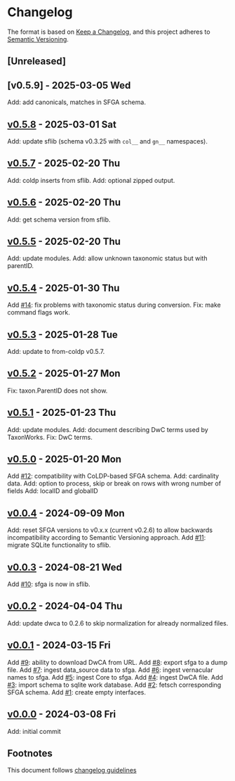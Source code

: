 # Changelog

The format is based on [Keep a Changelog](https://keepachangelog.com/en/1.0.0/),
and this project adheres to [Semantic Versioning](https://semver.org/spec/v2.0.0.html).

## [Unreleased]

## [v0.5.9] - 2025-03-05 Wed

Add: add canonicals, matches in SFGA schema.

## [v0.5.8] - 2025-03-01 Sat

Add: update sflib (schema v0.3.25 with `col__` and `gn__` namespaces).

## [v0.5.7] - 2025-02-20 Thu

Add: coldp inserts from sflib.
Add: optional zipped output.

## [v0.5.6] - 2025-02-20 Thu

Add: get schema version from sflib.

## [v0.5.5] - 2025-02-20 Thu

Add: update modules.
Add: allow unknown taxonomic status but with parentID.

## [v0.5.4] - 2025-01-30 Thu

Add [#14]: fix problems with taxonomic status during conversion.
Fix: make command flags work.

## [v0.5.3] - 2025-01-28 Tue

Add: update to from-coldp v0.5.7.

## [v0.5.2] - 2025-01-27 Mon

Fix: taxon.ParentID does not show.

## [v0.5.1] - 2025-01-23 Thu

Add: update modules.
Add: document describing DwC terms used by TaxonWorks.
Fix: DwC terms.

## [v0.5.0] - 2025-01-20 Mon

Add [#12]: compatibility with CoLDP-based SFGA schema.
Add: cardinality data.
Add: option to process, skip or break on rows with wrong number of fields
Add: localID and globalID

## [v0.0.4] - 2024-09-09 Mon

Add: reset SFGA versions to v0.x.x (current v0.2.6) to allow backwards
incompatibility according to Semantic Versioning approach.
Add [#11]: migrate SQLite functionality to sflib.

## [v0.0.3] - 2024-08-21 Wed

Add [#10]: sfga is now in sflib.

## [v0.0.2] - 2024-04-04 Thu

Add: update dwca to 0.2.6 to skip normalization for already normalized files.

## [v0.0.1] - 2024-03-15 Fri

Add [#9]: ability to download DwCA from URL.
Add [#8]: export sfga to a dump file.
Add [#7]: ingest data_source data to sfga.
Add [#6]: ingest vernacular names to sfga.
Add [#5]: ingest Core to sfga.
Add [#4]: ingest DwCA file.
Add [#3]: import schema to sqlite work database.
Add [#2]: fetsch corresponding SFGA schema.
Add [#1]: create empty interfaces.

## [v0.0.0] - 2024-03-08 Fri

Add: initial commit

## Footnotes

This document follows [changelog guidelines]

[v0.5.8]: https://github.com/sfborg/from-dwca/compare/v0.5.7...v0.5.8
[v0.5.7]: https://github.com/sfborg/from-dwca/compare/v0.5.6...v0.5.7
[v0.5.6]: https://github.com/sfborg/from-dwca/compare/v0.5.5...v0.5.6
[v0.5.5]: https://github.com/sfborg/from-dwca/compare/v0.5.4...v0.5.5
[v0.5.4]: https://github.com/sfborg/from-dwca/compare/v0.5.3...v0.5.4
[v0.5.3]: https://github.com/sfborg/from-dwca/compare/v0.5.2...v0.5.3
[v0.5.2]: https://github.com/sfborg/from-dwca/compare/v0.5.1...v0.5.2
[v0.5.1]: https://github.com/sfborg/from-dwca/compare/v0.5.0...v0.5.1
[v0.5.0]: https://github.com/sfborg/from-dwca/compare/v0.0.4...v0.5.0
[v0.0.4]: https://github.com/sfborg/from-dwca/compare/v0.0.3...v0.0.4
[v0.0.3]: https://github.com/sfborg/from-dwca/compare/v0.0.2...v0.0.3
[v0.0.2]: https://github.com/sfborg/from-dwca/compare/v0.0.1...v0.0.2
[v0.0.1]: https://github.com/sfborg/from-dwca/compare/v0.0.0...v0.0.1
[v0.0.0]: https://github.com/sfborg/from-dwca/tree/v0.0.0
[#20]: https://github.com/sfborg/from-dwca/issues/20
[#19]: https://github.com/sfborg/from-dwca/issues/19
[#18]: https://github.com/sfborg/from-dwca/issues/18
[#17]: https://github.com/sfborg/from-dwca/issues/17
[#16]: https://github.com/sfborg/from-dwca/issues/16
[#15]: https://github.com/sfborg/from-dwca/issues/15
[#14]: https://github.com/sfborg/from-dwca/issues/14
[#13]: https://github.com/sfborg/from-dwca/issues/13
[#12]: https://github.com/sfborg/from-dwca/issues/12
[#11]: https://github.com/sfborg/from-dwca/issues/11
[#10]: https://github.com/sfborg/from-dwca/issues/10
[#9]: https://github.com/sfborg/from-dwca/issues/9
[#8]: https://github.com/sfborg/from-dwca/issues/8
[#7]: https://github.com/sfborg/from-dwca/issues/7
[#6]: https://github.com/sfborg/from-dwca/issues/6
[#5]: https://github.com/sfborg/from-dwca/issues/5
[#4]: https://github.com/sfborg/from-dwca/issues/4
[#3]: https://github.com/sfborg/from-dwca/issues/3
[#2]: https://github.com/sfborg/from-dwca/issues/2
[#1]: https://github.com/sfborg/from-dwca/issues/1
[changelog guidelines]: https://keepachangelog.com/en/1.0.0/
